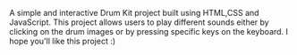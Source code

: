 A simple and interactive Drum Kit project built using HTML,CSS and JavaScript. This project allows users to play different sounds either by clicking on the drum images or by pressing specific keys on the keyboard. I hope you'll like this project :)
